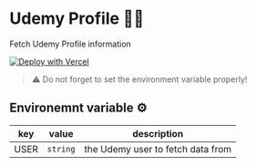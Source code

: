 # Udemy Profile 🧑‍🏫

Fetch Udemy Profile information

[![Deploy with Vercel](https://vercel.com/button)](https://vercel.com/new/project?template=https://github.com/atilafassina/lambda/tree/main/packages/udemy-profile)

> ⚠️ Do not forget to set the environment variable properly!

## Environemnt variable ⚙️

| key | value | description |
| -- | -- | -- |
| USER | `string` | the Udemy user to fetch data from |